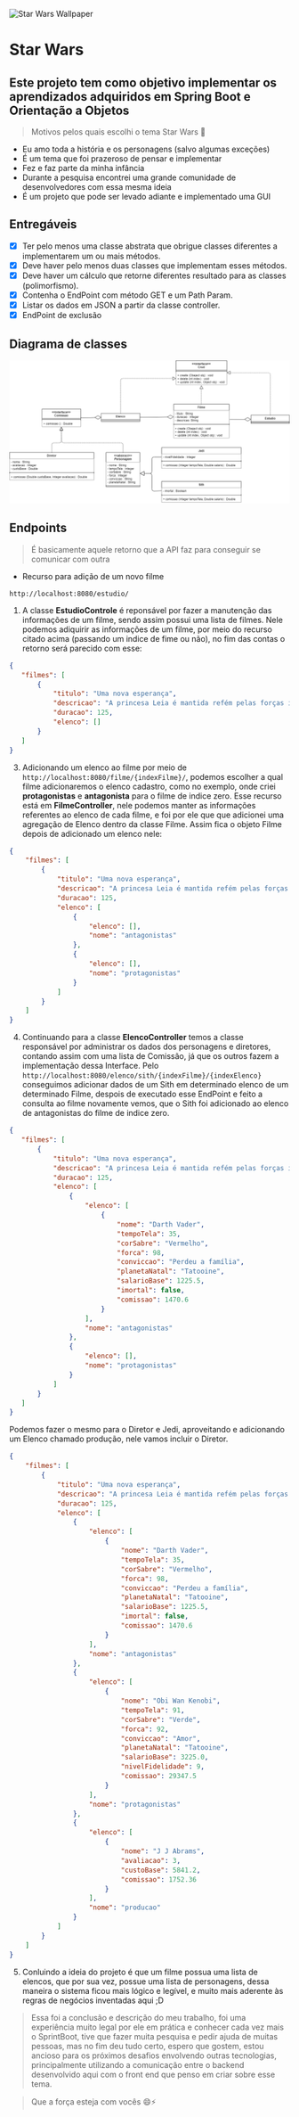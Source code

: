 ![Star Wars Wallpaper](https://i5.walmartimages.com/dfw/4ff9c6c9-b89d/k2-_ef8e5daa-006f-41f6-8ec9-f076bd7db9f3.v1.jpg?odnWidth=1360&odnHeight=410&odnBg=ffffff)

# Star Wars
## Este projeto tem como objetivo implementar os aprendizados adquiridos em Spring Boot e Orientação a Objetos

> Motivos pelos quais escolhi o tema Star Wars 🔎
 
* Eu amo toda a história e os personagens (salvo algumas exceções)
* É um tema que foi prazeroso de pensar e implementar
* Fez e faz parte da minha infância
* Durante a pesquisa encontrei uma grande comunidade de desenvolvedores com essa mesma ideia
* É um projeto que pode ser levado adiante e implementado uma GUI

## Entregáveis

- [x] Ter pelo menos uma classe abstrata que obrigue classes diferentes a implementarem um ou mais métodos.
- [x] Deve haver pelo menos duas classes que implementam esses métodos.
- [x] Deve haver um cálculo que retorne diferentes resultado para as classes (polimorfismo).
- [x] Contenha o EndPoint com método GET e um Path Param.
- [x] Listar os dados em JSON a partir da classe controller.
- [x] EndPoint de exclusão

## Diagrama de classes
![Diagrama de classes](/docs/star-wars-dc.png)

## Endpoints
> É basicamente aquele retorno que a API faz para conseguir se comunicar com outra

- Recurso para adição de um novo filme
``` 
http://localhost:8080/estudio/ 
```
1.  A classe **EstudioControle** é reponsável por fazer a manutenção das informações de um filme, sendo assim possui uma lista de filmes. Nele podemos adiquirir as informações de um filme, por meio do recurso citado acima (passando um indice de fime ou não), no fim das contas o retorno será parecido com esse:
 ```json
{
    "filmes": [
        {
            "titulo": "Uma nova esperança",
            "descricao": "A princesa Leia é mantida refém pelas forças imperiais comandadas por Darth Vader. Luke Skywalker e o capitão Han Solo precisam libertá-la e restaurar a liberdade e a justiça na galáxia.",
            "duracao": 125,
            "elenco": []
        }
    ]
}
```

3. Adicionando um elenco ao filme por meio de `http://localhost:8080/filme/{indexFilme}/`, podemos escolher a qual filme adicionaremos o elenco cadastro, como no exemplo, onde criei **protagonistas** e **antagonista** para o filme de indice zero. Esse recurso está em **FilmeController**, nele podemos manter as informações referentes ao elenco de cada filme, e foi por ele que que adicionei uma agregação de Elenco dentro da classe Filme. Assim fica o objeto Filme depois de adicionado um elenco nele:
```json 
{
    "filmes": [
        {
            "titulo": "Uma nova esperança",
            "descricao": "A princesa Leia é mantida refém pelas forças imperiais comandadas por Darth Vader. Luke Skywalker e o capitão Han Solo precisam libertá-la e restaurar a liberdade e a justiça na galáxia.",
            "duracao": 125,
            "elenco": [
                {
                    "elenco": [],
                    "nome": "antagonistas"
                },
                {
                    "elenco": [],
                    "nome": "protagonistas"
                }
            ]
        }
    ]
}
```

4. Continuando para a classe **ElencoController** temos a classe responsável por administrar os dados dos personagens e diretores, contando assim com uma lista de Comissão, já que os outros fazem a implementação dessa Interface. Pelo `http://localhost:8080/elenco/sith/{indexFilme}/{indexElenco}` conseguimos adicionar dados de um Sith em determinado elenco de um determinado Filme, despois de executado esse EndPoint e feito a consulta ao filme novamente vemos, que o Sith foi adicionado ao elenco de antagonistas do filme de indice zero.
 ```json
 {
    "filmes": [
        {
            "titulo": "Uma nova esperança",
            "descricao": "A princesa Leia é mantida refém pelas forças imperiais comandadas por Darth Vader. Luke Skywalker e o capitão Han Solo precisam libertá-la e restaurar a liberdade e a justiça na galáxia.",
            "duracao": 125,
            "elenco": [
                {
                    "elenco": [
                        {
                            "nome": "Darth Vader",
                            "tempoTela": 35,
                            "corSabre": "Vermelho",
                            "forca": 98,
                            "conviccao": "Perdeu a família",
                            "planetaNatal": "Tatooine",
                            "salarioBase": 1225.5,
                            "imortal": false,
                            "comissao": 1470.6
                        }
                    ],
                    "nome": "antagonistas"
                },
                {
                    "elenco": [],
                    "nome": "protagonistas"
                }
            ]
        }
    ]
}
```
Podemos fazer o mesmo para o Diretor e Jedi, aproveitando e adicionando um Elenco chamado produção, nele vamos incluir o Diretor.
```json
{
    "filmes": [
        {
            "titulo": "Uma nova esperança",
            "descricao": "A princesa Leia é mantida refém pelas forças imperiais comandadas por Darth Vader. Luke Skywalker e o capitão Han Solo precisam libertá-la e restaurar a liberdade e a justiça na galáxia.",
            "duracao": 125,
            "elenco": [
                {
                    "elenco": [
                        {
                            "nome": "Darth Vader",
                            "tempoTela": 35,
                            "corSabre": "Vermelho",
                            "forca": 98,
                            "conviccao": "Perdeu a família",
                            "planetaNatal": "Tatooine",
                            "salarioBase": 1225.5,
                            "imortal": false,
                            "comissao": 1470.6
                        }
                    ],
                    "nome": "antagonistas"
                },
                {
                    "elenco": [
                        {
                            "nome": "Obi Wan Kenobi",
                            "tempoTela": 91,
                            "corSabre": "Verde",
                            "forca": 92,
                            "conviccao": "Amor",
                            "planetaNatal": "Tatooine",
                            "salarioBase": 3225.0,
                            "nivelFidelidade": 9,
                            "comissao": 29347.5
                        }
                    ],
                    "nome": "protagonistas"
                },
                {
                    "elenco": [
                        {
                            "nome": "J J Abrams",
                            "avaliacao": 3,
                            "custoBase": 5841.2,
                            "comissao": 1752.36
                        }
                    ],
                    "nome": "producao"
                }
            ]
        }
    ]
}
```

5. Conluindo a ideia do projeto é que um filme possua uma lista de elencos, que por sua vez, possue uma lista de personagens, dessa maneira o sistema ficou mais lógico e legível, e muito mais aderente às regras de negócios inventadas aqui ;D

> Essa foi a conclusão e descrição do meu trabalho, foi uma experiência muito legal por ele em prática e conhecer cada vez mais o SprintBoot, tive que fazer muita pesquisa e pedir ajuda de muitas pessoas, mas no fim deu tudo certo, espero que gostem, estou ancioso para os próximos desafios envolvendo outras tecnologias, principalmente utilizando a comunicação entre o backend desenvolvido aqui com o front end que penso em criar sobre esse tema.

> Que a força esteja com vocês 😄⚡
